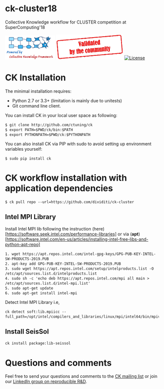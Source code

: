 # ck-cluster18
Collective Knowledge workflow for CLUSTER competition at SuperComputing'18

[![logo](https://github.com/ctuning/ck-guide-images/blob/master/logo-powered-by-ck.png)](https://github.com/ctuning/ck)
[![logo](https://github.com/ctuning/ck-guide-images/blob/master/logo-validated-by-the-community-simple.png)](http://cTuning.org)
[![License](https://img.shields.io/badge/License-BSD%203--Clause-blue.svg)](https://opensource.org/licenses/BSD-3-Clause)

# CK Installation

The minimal installation requires:

* Python 2.7 or 3.3+ (limitation is mainly due to unitests)
* Git command line client.

You can install CK in your local user space as following:

```
$ git clone http://github.com/ctuning/ck
$ export PATH=$PWD/ck/bin:$PATH
$ export PYTHONPATH=$PWD/ck:$PYTHONPATH
```

You can also install CK via PIP with sudo to avoid setting up environment variables yourself:

```
$ sudo pip install ck
```

# CK workflow installation with application dependencies

```
$ ck pull repo --url=https://github.com/dividiti/ck-cluster
```

## Intel MPI Library
Install Intel MPI lib following the instruction (here)[https://software.seek.intel.com/performance-libraries]
or via (**apt**)[https://software.intel.com/en-us/articles/installing-intel-free-libs-and-python-apt-repo]

```
1. wget https://apt.repos.intel.com/intel-gpg-keys/GPG-PUB-KEY-INTEL-SW-PRODUCTS-2019.PUB
2. apt-key add GPG-PUB-KEY-INTEL-SW-PRODUCTS-2019.PUB
3. sudo wget https://apt.repos.intel.com/setup/intelproducts.list -O /etc/apt/sources.list.d/intelproducts.list
4. sudo sh -c 'echo deb https://apt.repos.intel.com/mpi all main > /etc/apt/sources.list.d/intel-mpi.list'
5. sudo apt-get update
6. sudo apt-get install intel-mpi
```
Detect Intel MPI Library i.e,

```
ck detect soft:lib.mpiicc --full_path=/opt/intel/compilers_and_libraries/linux/mpi/intel64/bin/mpivars.sh
```

## Install SeisSol

```
ck install package:lib-seissol
```

# Questions and comments

Feel free to send your questions and comments to the [CK mailing list](http://groups.google.com/group/collective-knowledge)
or join our [LinkedIn group on reproducible R&D](https://www.linkedin.com/groups?home=&gid=7433414&trk=my_groups-tile-grp).
